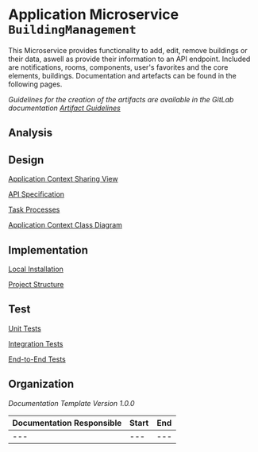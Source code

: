 # Application Microservice **`BuildingManagement`** 

This Microservice provides functionality to add, edit, remove buildings or their data, aswell as provide their information to an API endpoint. Included are notifications, rooms, components, user's favorites and the core elements, buildings. Documentation and artefacts can be found in the following pages.

*Guidelines for the creation of the artifacts are available in the GitLab documentation [Artifact Guidelines](https://git.scc.kit.edu/cm-tm/cm-team/1-1.cmdocumentation/3.artifactguidelines)*

## Analysis



## Design

[Application Context Sharing View](pages/application_context_sharing_view.md)

[API Specification](api/building_management.proto) 

[Task Processes](pages/task_processes.md) 

[Application Context Class Diagram](pages/application_context_class_diagram.md) 

## Implementation

 [Local Installation](pages/installation.md)

[Project Structure](pages/project_structure.md)

## Test

 [Unit Tests](pages/unit_tests.md)

 [Integration Tests](pages/integration_tests.md)

 [End-to-End Tests](pages/end_to_end_tests.md) 


## Organization

*Documentation Template Version 1.0.0*

| Documentation Responsible | Start | End  |
| ------------------------- | ----- | ---- |
| ---                       | ---   | ---  |



